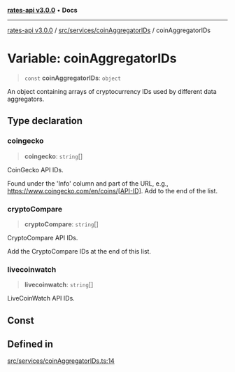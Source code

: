 [**rates-api v3.0.0**](../../../../README.md) • **Docs**

***

[rates-api v3.0.0](../../../../modules.md) / [src/services/coinAggregatorIDs](../README.md) / coinAggregatorIDs

# Variable: coinAggregatorIDs

> `const` **coinAggregatorIDs**: `object`

An object containing arrays of cryptocurrency IDs used by different data aggregators.

## Type declaration

### coingecko

> **coingecko**: `string`[]

CoinGecko API IDs.

Found under the 'Info' column and part of the URL, e.g., https://www.coingecko.com/en/coins/[API-ID].
Add to the end of the list.

### cryptoCompare

> **cryptoCompare**: `string`[]

CryptoCompare API IDs.

Add the CryptoCompare IDs at the end of this list.

### livecoinwatch

> **livecoinwatch**: `string`[]

LiveCoinWatch API IDs.

## Const

## Defined in

[src/services/coinAggregatorIDs.ts:14](https://github.com/ZelCore-io/rates-api/blob/6ee8192dea404fd0a0f6ba9b7352f3b7673523eb/src/services/coinAggregatorIDs.ts#L14)
